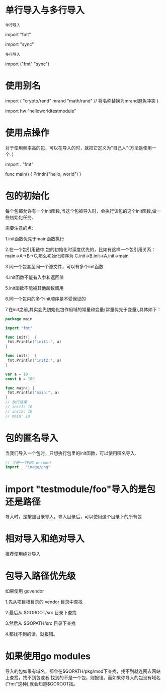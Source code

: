 # 单行导入与多行导入

 `单行导入`

 import "fmt"

 import "sync"

`多行导入`

import ("fmt"
      "sync")

# 使用别名

import (
  "crypto/rand"
  mrand "math/rand" // 将名称替换为mrand避免冲突
)

import hw "helloworldtestmodule"

# 使用点操作

 对于使用频率高的包，可以在导入的时，就把它定义为"自己人"(方法是使用一个`.`)

import . "fmt"

func main() {
     Println("hello, world")
}

# 包的初始化

每个包都允许有一个init函数,当这个包被导入时，会执行该包的这个init函数,做一些初始化任务.

需要注意的点:

1.init函数优先于main函数执行

2.在一个包引用链中,包的初始化时深度优先的，比如有这样一个包引用关系：
main->A->B->C,那么初始化顺序为 C.init->B.init->A.init->main

3.同一个包甚至同一个源文件，可以有多个init函数

4.init函数不能有入参和返回值

5.init函数不能被其他函数调用

6.同一个包内的多个init顺序是不受保证的

7.在init之前,其实会先初始化包作用域的常量和变量(常量优先于变量),具体如下：
```go
package main

import "fmt"

func init()  {
 fmt.Println("init1:", a)
}

func init()  {
 fmt.Println("init2:", a)
}

var a = 10
const b = 100

func main() {
 fmt.Println("main:", a)
}
// 执行结果
// init1: 10
// init2: 10
// main: 10
```

# 包的匿名导入

当我们导入一个包时，只想执行包里的init函数，可以使用匿名导入.
```go
// 注册一个PNG decoder
import _ "image/png"
```

#  import "testmodule/foo"导入的是包还是路径

导入时，是按照目录导入。导入目录后，可以使用这个目录下的所有包

# 相对导入和绝对导入

推荐使用绝对导入

# 包导入路径优先级

如果使用 govendor

1.先从项目根目录的 vendor 目录中查找

2.最后从 $GOROOT/src 目录下查找

3.然后从 $GOPATH/src 目录下查找

4.都找不到的话，就报错。

# 如果使用go modules
导入的包如果有域名，都会在$GOPATH/pkg/mod下查找，找不到就连网去网站上查找，找不到包或者
找到的不是一个包，则报错。而如果你导入的包没有域名("fmt"这种),就会知道$GOROOT找。